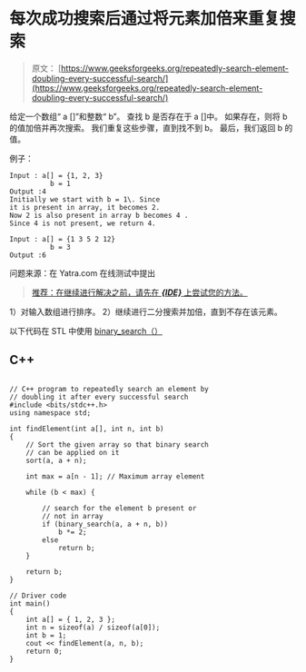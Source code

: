 # 每次成功搜索后通过将元素加倍来重复搜索

> 原文： [https://www.geeksforgeeks.org/repeatedly-search-element-doubling-every-successful-search/](https://www.geeksforgeeks.org/repeatedly-search-element-doubling-every-successful-search/)

给定一个数组“ a []”和整数“ b”。 查找 b 是否存在于 a []中。 如果存在，则将 b 的值加倍并再次搜索。 我们重复这些步骤，直到找不到 b。 最后，我们返回 b 的值。

例子：

```
Input : a[] = {1, 2, 3}
          b = 1 
Output :4
Initially we start with b = 1\. Since 
it is present in array, it becomes 2.
Now 2 is also present in array b becomes 4 .
Since 4 is not present, we return 4.

Input : a[] = {1 3 5 2 12}
          b = 3 
Output :6

```

问题来源：在 Yatra.com 在线测试中提出

> [推荐：在继续进行解决之前，请先在 ***{IDE}*** 上尝试您的方法。](https://ide.geeksforgeeks.org/)

1）对输入数组进行排序。
2）继续进行二分搜索并加倍，直到不存在该元素。

以下代码在 STL
中使用 [binary_search（）](https://www.geeksforgeeks.org/binary-search-algorithms-the-c-standard-template-library-stl/)

## C++ 

```

// C++ program to repeatedly search an element by 
// doubling it after every successful search 
#include <bits/stdc++.h> 
using namespace std; 

int findElement(int a[], int n, int b) 
{ 
    // Sort the given array so that binary search 
    // can be applied on it 
    sort(a, a + n); 

    int max = a[n - 1]; // Maximum array element 

    while (b < max) { 

        // search for the element b present or 
        // not in array 
        if (binary_search(a, a + n, b)) 
            b *= 2; 
        else
            return b; 
    } 

    return b; 
} 

// Driver code 
int main() 
{ 
    int a[] = { 1, 2, 3 }; 
    int n = sizeof(a) / sizeof(a[0]); 
    int b = 1; 
    cout << findElement(a, n, b); 
    return 0; 
} 

```